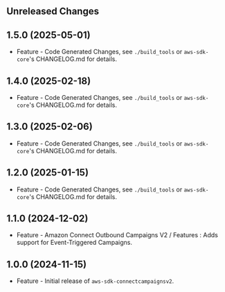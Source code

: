 Unreleased Changes
------------------

1.5.0 (2025-05-01)
------------------

* Feature - Code Generated Changes, see `./build_tools` or `aws-sdk-core`'s CHANGELOG.md for details.

1.4.0 (2025-02-18)
------------------

* Feature - Code Generated Changes, see `./build_tools` or `aws-sdk-core`'s CHANGELOG.md for details.

1.3.0 (2025-02-06)
------------------

* Feature - Code Generated Changes, see `./build_tools` or `aws-sdk-core`'s CHANGELOG.md for details.

1.2.0 (2025-01-15)
------------------

* Feature - Code Generated Changes, see `./build_tools` or `aws-sdk-core`'s CHANGELOG.md for details.

1.1.0 (2024-12-02)
------------------

* Feature - Amazon Connect Outbound Campaigns V2 / Features : Adds support for Event-Triggered Campaigns.

1.0.0 (2024-11-15)
------------------

* Feature - Initial release of `aws-sdk-connectcampaignsv2`.

